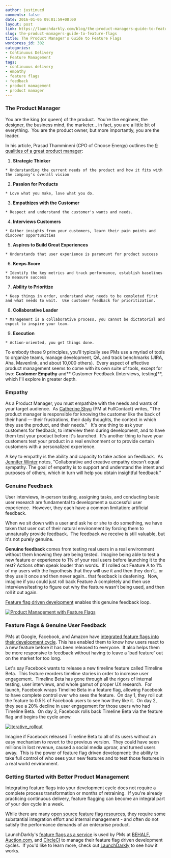 ```yaml
---
author: justinucd
comments: false
date: 2016-01-05 09:01:59+00:00
layout: post
link: https://launchdarkly.com/blog/the-product-managers-guide-to-feature-flags/
slug: the-product-managers-guide-to-feature-flags
title: The Product Manager's Guide to Feature Flags
wordpress_id: 302
categories:
- Continuous Delivery
- Feature Management
tags:
- continuous delivery
- empathy
- feature flags
- feedback
- product management
- product manager
---
```


### The Product Manager


You are the king (or queen) of the product.  You're the engineer, the designer, the business mind, the marketer... in fact, you are a little bit of everything.  You are the product owner, but more importantly, you are the leader.

In his article, Prasad Thammineni (CPO of Choose Energy) outlines the [9 qualities of a great product manager](https://www.linkedin.com/pulse/20140410232440-137353-9-qualities-of-a-great-product-manager):



	
  1. **Strategic Thinker**

	
    * Understanding the current needs of the product and how it fits with the company's overall vision




	
  2. **Passion for Products**

	
    * Love what you make, love what you do.




	
  3. **Empathizes with the Customer**

	
    * Respect and understand the customer's wants and needs.




	
  4. **Interviews Customers**

	
    * Gather insights from your customers, learn their pain points and discover opportunities




	
  5. **Aspires to Build Great Experiences**

	
    * Understands that user experience is paramount for product success




	
  6. **Keeps Score**

	
    * Identify the key metrics and track performance, establish baselines to measure success




	
  7. **Ability to Prioritize**

	
    * Keep things in order, understand what needs to be completed first and what needs to wait.  Use customer feedback for prioritization.




	
  8. **Collaborative Leader**

	
    * Management is a collaborative process, you cannot be dictatorial and expect to inspire your team.




	
  9. **Execution**

	
    * Action-oriented, you get things done.





To embody these 9 principles, you'll typically see PMs use a myriad of tools to organize teams, manage development, QA, and track benchmarks (JIRA, Aha, Mavenlink, and about 10,000 others).  Every aspect of effective product management seems to come with its own suite of tools, except for two: **Customer Empathy** and** Customer Feedback (Interviews, testing)**, which I'll explore in greater depth.


### Empathy


As a Product Manager, you must empathize with the needs and wants of your target audience.  As [Catherine Shyu](https://medium.com/@cthrin/empathy-a-product-managers-key-to-success-462686e9e77f#.f4z5ef5i8) (PM at FullContact) writes, "The product manager is responsible for knowing the customer like the back of their hand — their frustrations, their daily thoughts, the context in which they use the product, and their needs."   It's one thing to ask your customers for feedback, to interview them during development, and to have them test your product before it's launched.  It's another thing to have your customers test your product in a real environment or to provide certain customers with a personalized experience.

A key to empathy is the ability and capacity to take action on feedback.  As [Jennifer Winter](https://www.usertesting.com/blog/2015/04/27/practical-empathy-on-demand-webinar/) notes, "Collaborative and creative empathy doesn’t equal sympathy. The goal of empathy is to support and understand the intent and purposes of others, which in turn will help you obtain insightful feedback."


### Genuine Feedback


User interviews, in-person testing, assigning tasks, and conducting basic user research are fundamental to development a successful user experience.  However, they each have a common limitation: artificial feedback.

When we sit down with a user and ask he or she to do something, we have taken that user out of their natural environment by forcing them to unnaturally provide feedback.  The feedback we receive is still valuable, but it's not purely genuine.

**Genuine feedback** comes from testing real users in a real environment without them knowing they are being tested.  Imagine being able to test a new feature or experience to 1% of your real users before launching it to the rest? Actions often speak louder than words.  If I rolled out Feature A to 1% of my users with the hypothesis that they will use it and then they don't.. or they use it once and then never again.. that feedback is deafening.  Now, imagine if you could just roll back Feature A completely and then use interviews/testing to figure out why the feature wasn't being used, and then roll it out again.

[Feature flag driven development](https://blog.launchdarkly.com/feature-flag-driven-development/) enables this genuine feedback loop.

[![Product Management with Feature Flags](https://blog.launchdarkly.com/wp-content/uploads/2015/12/ff_benefits_infographic-683x1024.jpg)](https://blog.launchdarkly.com/wp-content/uploads/2015/12/ff_benefits_infographic.jpg)




### 




### Feature Flags & Genuine User Feedback


PMs at Google, Facebook, and Amazon have [integrated feature flags into their development cycle](https://blog.launchdarkly.com/secret-to-googles-engineering-culture/). This has enabled them to know how users react to a new feature before it has been released to everyone.  It also helps them be more responsive to feedback without having to leave a 'bad feature' out on the market for too long.

Let's say Facebook wants to release a new timeline feature called Timeline Beta.  This feature reorders timeline stories in order to increase user engagement.  Timeline Beta has gone through all the rigors of internal testing, user interviews, and whole gamut of proper UX research.  For launch, Facebook wraps Timeline Beta in a feature flag, allowing Facebook to have complete control over who sees the feature.  On day 1, they roll out the feature to 0.5% of Facebook users to see how they like it.  On day 2, they see a 20% decline in user engagement for those users who had Timeline Beta.  On day 3, Facebook rolls back Timeline Beta via the feature flag and begins the cycle anew.

[![iterative_rollout](https://blog.launchdarkly.com/wp-content/uploads/2015/12/iterative_rollout.png)](https://blog.launchdarkly.com/wp-content/uploads/2015/12/iterative_rollout.png)

Imagine if Facebook released Timeline Beta to all of its users without an easy mechanism to revert to the previous version.  They could have seen millions in lost revenue, caused a social media uproar, and turned users away.  This is the power of feature flag driven development: the ability to take full control of who sees your new features and to test those features in a real world environment.


### Getting Started with Better Product Management


Integrating feature flags into your development cycle does not require a complete process transformation or months of retraining.  If you're already practicing continuous delivery, feature flagging can become an integral part of your dev cycle in a week.

While there are many [open source feature flag resources](http://featureflags.io/resources/), they require some substantial integration effort and internal management - and often do not satisfy the performance demands of an enterprise product.

LaunchDarkly's [feature flags as a service](https://blog.launchdarkly.com/featureflagasservice/) is used by PMs at [BEHALF](https://www.behalf.com/), [Auction.com](http://auction.com), and [CircleCI](https://circleci.com/) to manage their feature flag driven development cycles.  If you'd like to learn more, check out [LaunchDarkly](https://launchdarkly.com/?utm_source=launchdarkly_blog&utm_medium=organic) to see how it works.

